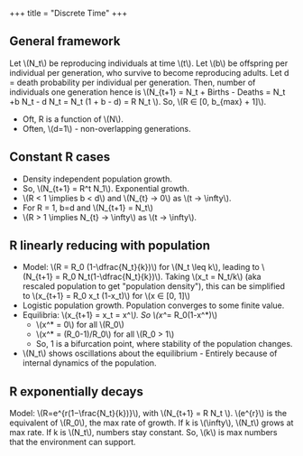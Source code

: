 +++
title = "Discrete Time"
+++

## General framework
Let \\(N_t\\) be reproducing individuals at time \\(t\\). Let \\(b\\) be offspring per individual per generation, who survive to become reproducing adults. Let d = death probability per individual per generation. Then, number of individuals one generation hence is \\(N_{t+1} = N_t + Births - Deaths = N_t +b N_t - d N_t = N_t (1 + b - d) = R N_t \\). So, \\(R ∈ [0, b_{max} + 1]\\).

- Oft, R is a function of \\(N\\).
- Often, \\(d=1\\) - non-overlapping generations.

## Constant R cases
- Density independent population growth.
- So, \\(N_{t+1} = R^t N_1\\).  Exponential growth.
- \\(R < 1 \implies b < d\\) and \\(N_{t} → 0\\) as \\(t → \infty\\).
- For R = 1, b=d and \\(N_{t+1} = N_t\\)
- \\(R > 1 \implies N_{t} → \infty\\) as \\(t → \infty\\). 

## R linearly reducing with population
- Model: \\(R = R_0 (1-\dfrac{N_t}{k})\\) for \\(N_t \leq k\\), leading to \\(N_{t+1} = R_0 N_t(1-\dfrac{N_t}{k})\\). Taking \\(x_t = N_t/k\\) (aka rescaled population to get "population density"), this can be simplified to \\(x_{t+1} = R_0 x_t (1-x_t)\\) for \\(x ∈ [0, 1]\\)
- Logistic population growth. Population converges to some finite value.
- Equilibria: \\(x_{t+1} = x_t = x^*\\). So \\(x^*= R_0(1-x^*)\\)
  - \\(x^* = 0\\) for all \\(R_0\\)
  - \\(x^* = (R_0-1)/R_0\\) for all \\(R_0 > 1\\)
  - So, 1 is a bifurcation point, where stability of the population changes.
- \\(N_t\\) shows oscillations about the equilibrium - Entirely because of internal dynamics of the population.

## R exponentially decays
Model: \\(R=e^{r(1−\frac{N_t}{k})}\\), with  \\(N_{t+1}  = R N_t \\).
\\(e^{r}\\) is the equivalent of \\(R_0\\), the max rate of growth.
If k is \\(\infty\\), \\(N_t\\) grows at max rate. If k is \\(N_t\\), numbers stay constant. So, \\(k\\) is max numbers that the environment can support.